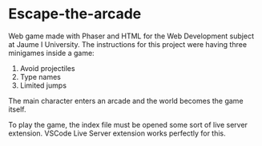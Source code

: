 # Escape-the-arcade
Web game made with Phaser and HTML for the Web Development subject at Jaume I University. The instructions for this project
were having three minigames inside a game:
  1. Avoid projectiles
  2. Type names
  3. Limited jumps

The main character enters an arcade and the world becomes the game itself.

To play the game, the index file must be opened some sort of live server extension. VSCode Live Server extension works perfectly
for this.
